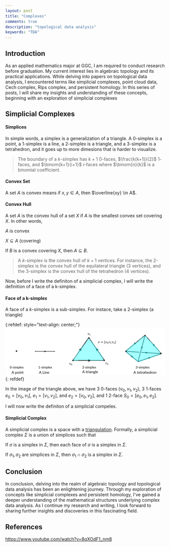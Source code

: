 ```yaml
---
layout: post
title: "Complexes"
comments: true
description: "topological data analysis"
keywords: "TDA"
---
```


## Introduction

As an applied mathematics major at GGC, I am required to conduct research before graduation. My current interest lies in algebraic topology and its practical applications. While delving into papers on topological data analysis, I encountered terms like simplicial complexes, point cloud data, Cech complex, Rips complex, and persistent homology. In this series of posts, I will share my insights and understanding of these concepts, beginning with an exploration of simplicial complexes

## Simplicial Complexes

#### Simplices

In simple words, a simplex is a generalization of a triangle. A $0$-simplex is a point, a $1$-simplex is a line, a $2$-simplex is a triangle, and a $3$-simplex is a tetrahedron, and it goes up to more dimesions that is harder to visualize.

> The boundary of a $k$-simplex has $k+1$ $0$-faces, $\frac{k(k+1)}{2}$ $1$-faces, and $\binom{k+1}{i+1}$ $i$-faces where $\binom{n}{k}$ is a binomial coefficient.

#### Convex Set

A set $A$ is convex means if $x, y \in A$, then $\overline{xy} \in A$.

#### Convex Hull

A set $A$ is the convex hull of a set $X$ if $A$ is the smallest convex set covering $X$. In other words,

$A$ is convex

$X \subseteq A$ (covering)

If $B$ is a convex covering $X$, then $A \subseteq B$.

> A $k$-simplex is the convex hull of $k+1$ vertices. For instance, the $2$-simplex is the convex hull of the equilateral triangle ($3$ vertices), and the $3$-simplex is the convex hull of the tetrahedron ($4$ vertices).

Now, before I write the definiton of a simplicial complex, I will write the definition of a face of a k-simplex.

#### Face of a k-simplex

A face of a $k$-simplex is a sub-simplex. For instace, take a $2$-simplex (a triangle)

{:refdef: style="text-align: center;"}
![2-simplex](/assets/images/simplicial-complex.png)
{: refdef}

In the image of the triangle above, we have 3 $0$-faces ($v_0, v_1, v_2$), 3 $1$-faces $e_0 = [v_0, v_1]$, $e_1 = [v_1, v_2]$, and $e_2 = [v_0, v_2]$, and 1 $2$-face $S_0 = [e_0, e_1, e_2]$.

I will now write the definiton of a simplicial compelex.

#### Simplicial Complex

A simplicial complex is a space with a [triangulation](https://mathworld.wolfram.com/Triangulation.html). Formally, a simplicial complex $\Sigma$ is a union of simplices such that

If $\sigma$ is a simplex in $\Sigma$, then each face of $\sigma$ is a simplex in $\Sigma$.

If $\sigma_1, \sigma_2$ are simplices in $\Sigma$, then $\sigma_1 \cap \sigma_2$ is a simplex in $\Sigma$.

## Conclusion

In conclusion, delving into the realm of algebraic topology and topological data analysis has been an enlightening journey. Through my exploration of concepts like simplicial complexes and persistent homology, I've gained a deeper understanding of the mathematical structures underlying complex data analysis. As I continue my research and writing, I look forward to sharing further insights and discoveries in this fascinating field.

## References

https://www.youtube.com/watch?v=8qXOdF1_nm8